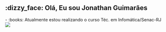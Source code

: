 <h2> :dizzy_face: Olá, Eu sou Jonathan Guimarães</h2>
  -  :books: Atualmente estou realizando o curso Téc. em Infomática/Senac-RJ

<div>
<a href="https://github.com/Gurupreet">
  <img align="center" src="https://github-readme-stats.vercel.app/api/top-langs/?username=JonathanGuimarae3s&theme=dracula&hide_langs_below=1" />
</a>
</div>



